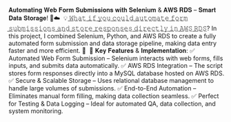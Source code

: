 𝐀𝐮𝐭𝐨𝐦𝐚𝐭𝐢𝐧𝐠 𝐖𝐞𝐛 𝐅𝐨𝐫𝐦 𝐒𝐮𝐛𝐦𝐢𝐬𝐬𝐢𝐨𝐧𝐬 𝐰𝐢𝐭𝐡 𝐒𝐞𝐥𝐞𝐧𝐢𝐮𝐦 & 𝐀𝐖𝐒 𝐑𝐃𝐒 – 𝐒𝐦𝐚𝐫𝐭 𝐃𝐚𝐭𝐚 𝐒𝐭𝐨𝐫𝐚𝐠𝐞! 📝☁️⁣
⁣
💡 ̲𝚆̲̲𝚑̲̲𝚊̲̲𝚝̲ ̲𝚒̲̲𝚏̲ ̲𝚢̲̲𝚘̲̲𝚞̲ ̲𝚌̲̲𝚘̲̲𝚞̲̲𝚕̲̲𝚍̲ ̲𝚊̲̲𝚞̲̲𝚝̲̲𝚘̲̲𝚖̲̲𝚊̲̲𝚝̲̲𝚎̲ ̲𝚏̲̲𝚘̲̲𝚛̲̲𝚖̲ ̲𝚜̲̲𝚞̲̲𝚋̲̲𝚖̲̲𝚒̲̲𝚜̲̲𝚜̲̲𝚒̲̲𝚘̲̲𝚗̲̲𝚜̲ ̲𝚊̲̲𝚗̲̲𝚍̲ ̲𝚜̲̲𝚝̲̲𝚘̲̲𝚛̲̲𝚎̲ ̲𝚛̲̲𝚎̲̲𝚜̲̲𝚙̲̲𝚘̲̲𝚗̲̲𝚜̲̲𝚎̲̲𝚜̲ ̲𝚍̲̲𝚒̲̲𝚛̲̲𝚎̲̲𝚌̲̲𝚝̲̲𝚕̲̲𝚢̲ ̲𝚒̲̲𝚗̲ ̲𝙰̲̲𝚆̲̲𝚂̲ ̲𝚁̲̲𝙳̲̲𝚂̲? In this project, I combined Selenium, Python, and AWS RDS to create a fully automated form submission and data storage pipeline, making data entry faster and more efficient. 🚀⁣
⁣
🔹 𝐊𝐞𝐲 𝐅𝐞𝐚𝐭𝐮𝐫𝐞𝐬 & 𝐈𝐦𝐩𝐥𝐞𝐦𝐞𝐧𝐭𝐚𝐭𝐢𝐨𝐧:⁣
✅ Automated Web Form Submission – Selenium interacts with web forms, fills inputs, and submits data automatically.⁣
✅ AWS RDS Integration – The script stores form responses directly into a MySQL database hosted on AWS RDS.⁣
✅ Secure & Scalable Storage – Uses relational database management to handle large volumes of submissions.⁣
✅ End-to-End Automation – Eliminates manual form filling, making data collection seamless.⁣
✅ Perfect for Testing & Data Logging – Ideal for automated QA, data collection, and system monitoring.⁣
